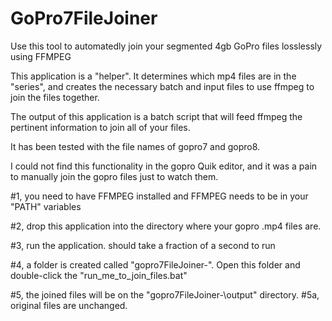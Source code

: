 # GoPro7FileJoiner
Use this tool to automatedly join your segmented 4gb GoPro files losslessly using FFMPEG

This application is a "helper".  It determines which mp4 files are in the "series", and creates the necessary batch and input files to use ffmpeg to join the files together.

The output of this application is a batch script that will feed ffmpeg the pertinent information to join all of your files.

It has been tested with the file names of gopro7 and gopro8.

I could not find this functionality in the gopro Quik editor, and it was a pain to manually join the gopro files just to watch them.

#1, you need to have FFMPEG installed and FFMPEG needs to be in your "PATH" variables

#2, drop this application into the directory where your gopro .mp4 files are.

#3, run the application.  should take a fraction of a second to run

#4, a folder is created called "gopro7FileJoiner-<GUID>".  Open this folder and double-click the "run_me_to_join_files.bat"

#5, the joined files will be on the "gopro7FileJoiner-<GUID>\output" directory.
#5a, original files are unchanged.
